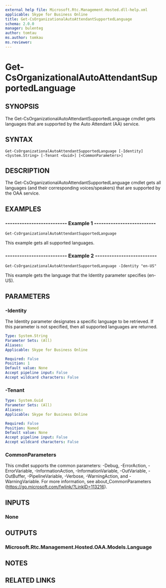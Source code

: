 ```yaml
---
external help file: Microsoft.Rtc.Management.Hosted.dll-help.xml
applicable: Skype for Business Online
title: Get-CsOrganizationalAutoAttendantSupportedLanguage
schema: 2.0.0
manager: bulenteg
author: tomtau
ms.author: tomkau
ms.reviewer:
---
```


# Get-CsOrganizationalAutoAttendantSupportedLanguage

## SYNOPSIS
The Get-CsOrganizationalAutoAttendantSupportedLanguage cmdlet gets languages that are supported by the Auto Attendant (AA) service.

## SYNTAX

```
Get-CsOrganizationalAutoAttendantSupportedLanguage [-Identity] <System.String> [-Tenant <Guid>] [<CommonParameters>]
```

## DESCRIPTION
The Get-CsOrganizationalAutoAttendantSupportedLanguage cmdlet gets all languages (and their corresponding voices/speakers) that are supported by the OAA service.

## EXAMPLES

### -------------------------- Example 1 --------------------------
```
Get-CsOrganizationalAutoAttendantSupportedLanguage
```

This example gets all supported languages.

### -------------------------- Example 2 --------------------------
```
Get-CsOrganizationalAutoAttendantSupportedLanguage -Identity "en-US"
```

This example gets the language that the Identity parameter specifies (en-US).

## PARAMETERS

### -Identity
The Identity parameter designates a specific language to be retrieved. If this parameter is not specified, then all supported languages are returned.

```yaml
Type: System.String
Parameter Sets: (All)
Aliases: 
Applicable: Skype for Business Online

Required: False
Position: 1
Default value: None
Accept pipeline input: False
Accept wildcard characters: False
```

### -Tenant

```yaml
Type: System.Guid
Parameter Sets: (All)
Aliases: 
Applicable: Skype for Business Online

Required: False
Position: Named
Default value: None
Accept pipeline input: False
Accept wildcard characters: False
```

### CommonParameters
This cmdlet supports the common parameters: -Debug, -ErrorAction, -ErrorVariable, -InformationAction, -InformationVariable, -OutVariable, -OutBuffer, -PipelineVariable, -Verbose, -WarningAction, and -WarningVariable. For more information, see about_CommonParameters (https://go.microsoft.com/fwlink/?LinkID=113216).

## INPUTS

### None

## OUTPUTS

### Microsoft.Rtc.Management.Hosted.OAA.Models.Language


## NOTES

## RELATED LINKS

